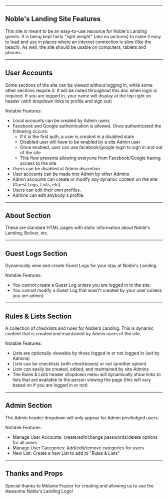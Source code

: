 --------------
Noble's Landing Site Features
--------------

This site is meant to be an easy-to-use resource for Noble's Landing guests.  It is being kept
fairly "light weight" (aka no pictures) to make it easy to load and use in places where
an internet connection is slow (like the beach).  As well, the site should be usable 
on computers, tablets and phones.


--------------
User Accounts
--------------
Some sections of the site can be viewed without logging in, while some other sections require it.
It will be noted throughout this doc when login is required.  If you are logged in, your name
will display at the top right on header (with dropdown links to profile and sign out)

Notable Features:
- Local accounts can be created by Admin users
- Facebook and Google authentication is allowed.  Once authenticated the following occurs:
	- If it is the first auth, a user is created in a disabled state
	- Disabled user will have to be enabled by a site Admin user
	- Once enabled, user can use facebook/google login to sign in and out of the site
	- This flow prevents allowing everyone from Facebook/Google having access to the site
- Users can be disabled at Admin discretion
- User accounts can be made into Admin by other Admins
- Admin accounts can create or modify any dynamic content on the site (Guest Logs, Lists, etc)
- Users can edit their own profiles.
- Admins can edit anybody's profile.

-------------
About Section
-------------
These are standard HTML pages with static information about Noble's Landing, Bolivar, etc.

------------------
Guest Logs Section
------------------
Dynamically view and create Guest Logs for your stay at Noble's Landing.

Notable Features:
- You cannot create a Guest Log unless you are logged in to the site.
- You cannot modify a Guest Log that wasn't created by your user (unless you are admin)

----------------------
Rules & Lists Section
----------------------
A collection of checklists and rules for Noble's Landing.  This is dynamic content
that is created and maintained by Admin users of the site.

Notable Features:
- Lists are optionally viewable by those logged in or not logged in (set by Admins)
- Lists can be checklists (with checkboxes) or not (another option)
- Lists can easily be created, edited, and maintained by site Admins
- The Rules & Lists header dropdown menu will dynamically show links to lists that
are available to the person viewing the page (this will vary based on if you are 
logged in or not)

--------------
Admin Section
--------------
The Admin header dropdown will only appear for Admin priviledged users.

Notable Features:
- Manage User Accounts:  create/edit/change passwords/delete options for all users
- Manage User Categories:  Add/edit/remove categories for users
- New List:  Create a new List to add to "Rules & Lists"

--------------------
Thanks and Props
--------------------
Special thanks to Melanie Frazier for creating and allowing us to use the Awesome Noble's Landing Logo!



